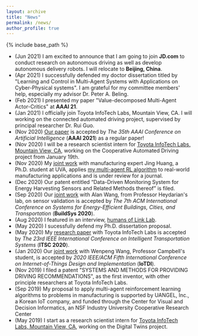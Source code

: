 ```yaml
---
layout: archive
title: "News"
permalink: /news/
author_profile: true
---
```


{% include base_path %}
* (Jun 2021) I am excited to announce that I am going to join <b>JD.com</b> to conduct research on autonomous driving as well as develop autonomous delivery robots. I will relocate to <b>Beijing, China</b>.
* (Apr 2021) I successfully defended my doctor dissertation titled by "Learning and Control in Multi-Agent Systems with Applications on Cyber-Physical systems". I am grateful for my committee members' help, especially my advisor Dr. Peter A. Beling.
* (Feb 2021) I presented my paper "Value-decomposed Multi-Agent Actor-Critics" at <b>AAAI 21</b>.
* (Jan 2021) I officially join Toyota InfoTech Labs, Mountain View, CA. I will working on the connected automated driving project, supervised by principal researcher Dr. Rui Guo.
* (Nov 2020) [Our paper](https://hahayonghuming.github.io/JianyuSu.github.io/publications/VDAC) is accepted by <i>The 35th AAAI Conference on Artificial Intelligence</i> (<b>AAAI 2021</b>) as a regular paper! 
* (Nov 2020) I will be a research scientist intern for [Toyota InfoTech Labs, Mountain View, CA](https://www.linkedin.com/company/toyota-itc), working on the Cooperative Automated Driving project from January 19th.
* (Nov 2020) My [joint work](https://hahayonghuming.github.io/JianyuSu.github.io/publications/MAPM) with manufacturing expert Jing Huang, a Ph.D. student at UVA, applies [my multi-agent RL algorithm](https://hahayonghuming.github.io/JianyuSu.github.io/publications/VDAC) to real-world manufacturing applications and is under review for a journal.
* (Dec 2020) Our patent entitled “Data-Driven Monitoring System for Energy Harvesting Sensors and Related Methods thereof” is filed. 
* (Sep 2020) Our [joint work](https://hahayonghuming.github.io/JianyuSu.github.io/publications/SensorValid) with Alan Wang, from Professor Heydarian's lab, on sensor validation is accepted by <i>The 7th ACM International Conference on Systems for Energy-Efficient Buildings, Cities, and Transportation</i> (<b>BuildSys 2020</b>).
* (Aug 2020) I featured in an interview, [humans of Link Lab](https://engineering.virginia.edu/humans-link-lab-jianyu-su).
* (May 2020) I sucessfully defend my Ph.D. dissertation proposal.
* (May 2020) My [research paper](https://hahayonghuming.github.io/JianyuSu.github.io/publications/GCN) with Toyota InfoTech Labs is accepted by <i>The 23rd IEEE International Conference on Intelligent Transportation Systems</i> (<b>ITSC 2020</b>).
* (Jan 2020) Our [joint work](https://hahayonghuming.github.io/JianyuSu.github.io/publications/Standby) with Wenpeng Wang, Professor Campbell's student, is accepted by <i>2020 IEEE/ACM Fifth International Conference on Internet-of-Things Design and Implementation</i> (<b>IoTDI</b>).
* (Nov 2019) I filed a patent "SYSTEMS AND METHODS FOR PROVIDING DRIVING RECOMMENDATIONS", as the first inventor, with other principle researchers at Toyota InfoTech Labs.
* (Sep 2019) My proposal to apply multi-agent reinforcement learning algorithms to problems in manufacturing is supported by UANGEL, Inc., a Korean IoT company, and funded through the Center for Visual and Decision Informatics, an NSF Industry University Cooperative Research Center
* (May 2019) I start as a research scientist intern for [Toyota InfoTech Labs, Mountain View, CA](https://www.linkedin.com/company/toyota-itc), working on the Digital Twins project.
